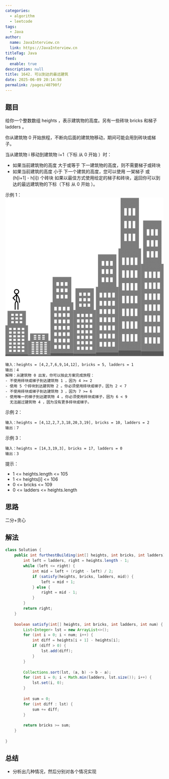 ```yaml
---
categories: 
  - algorithm
  - leetcode
tags: 
  - Java
author: 
  name: JavaInterview.cn
  link: https://JavaInterview.cn
titleTag: Java
feed: 
  enable: true
description: null
title: 1642. 可以到达的最远建筑
date: 2025-06-09 20:14:58
permalink: /pages/40790f/
---
```


## 题目

给你一个整数数组 heights ，表示建筑物的高度。另有一些砖块 bricks 和梯子 ladders 。

你从建筑物 0 开始旅程，不断向后面的建筑物移动，期间可能会用到砖块或梯子。

当从建筑物 i 移动到建筑物 i+1（下标 从 0 开始 ）时：

* 如果当前建筑物的高度 大于或等于 下一建筑物的高度，则不需要梯子或砖块
* 如果当前建筑的高度 小于 下一个建筑的高度，您可以使用 一架梯子 或 (h[i+1] - h[i]) 个砖块
如果以最佳方式使用给定的梯子和砖块，返回你可以到达的最远建筑物的下标（下标 从 0 开始 ）。


示例 1：
![q4.gif](../../../media/pictures/leetcode/q4.gif)

    输入：heights = [4,2,7,6,9,14,12], bricks = 5, ladders = 1
    输出：4
    解释：从建筑物 0 出发，你可以按此方案完成旅程：
    - 不使用砖块或梯子到达建筑物 1 ，因为 4 >= 2
    - 使用 5 个砖块到达建筑物 2 。你必须使用砖块或梯子，因为 2 < 7
    - 不使用砖块或梯子到达建筑物 3 ，因为 7 >= 6
    - 使用唯一的梯子到达建筑物 4 。你必须使用砖块或梯子，因为 6 < 9
      无法越过建筑物 4 ，因为没有更多砖块或梯子。
   
示例 2：

    输入：heights = [4,12,2,7,3,18,20,3,19], bricks = 10, ladders = 2
    输出：7
示例 3：

    输入：heights = [14,3,19,3], bricks = 17, ladders = 0
    输出：3


提示：

* 1 <= heights.length <= 105
* 1 <= heights[i] <= 106
* 0 <= bricks <= 109
* 0 <= ladders <= heights.length


## 思路

二分+贪心

## 解法
```java
class Solution {
    public int furthestBuilding(int[] heights, int bricks, int ladders) {
        int left = ladders, right = heights.length - 1;
        while (left <= right) {
            int mid = left + (right - left) / 2;
            if (satisfy(heights, bricks, ladders, mid)) {
                left = mid + 1;
            } else {
                right = mid - 1;
            }
        }
        return right;
    }

    boolean satisfy(int[] heights, int bricks, int ladders, int num) {
        List<Integer> lst = new ArrayList<>();
        for (int i = 0; i < num; i++) {
            int diff = heights[i + 1] - heights[i];
            if (diff > 0) {
                lst.add(diff);
            }
        }

        Collections.sort(lst, (a, b) -> b - a);
        for (int i = 0; i < Math.min(ladders, lst.size()); i++) {
            lst.set(i, 0);
        }

        int sum = 0;
        for (int diff : lst) {
            sum += diff;
        }

        return bricks >= sum;
    }

}

```

## 总结

- 分析出几种情况，然后分别对各个情况实现 
